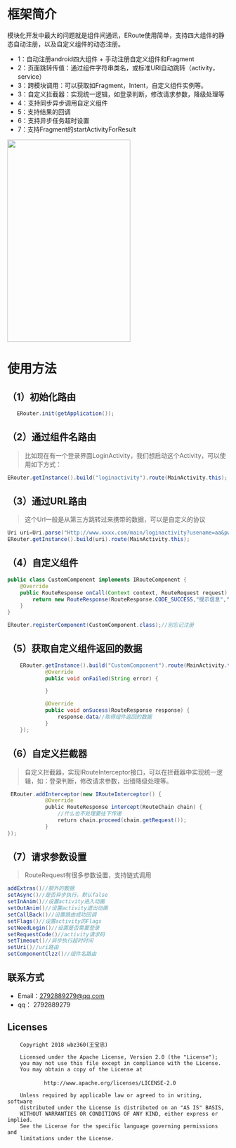 框架简介<br>
=
 模块化开发中最大的问题就是组件间通讯，ERoute使用简单，支持四大组件的静态自动注册，以及自定义组件的动态注册。
 * 1：自动注册android四大组件 + 手动注册自定义组件和Fragment
 * 2：页面跳转传值：通过组件字符串类名，或标准URI自动跳转（activity，service）
 * 3：跨模块调用：可以获取如Fragment，Intent，自定义组件实例等。
 * 3：自定义拦截器：实现统一逻辑，如登录判断，修改请求参数，降级处理等
 * 4：支持同步异步调用自定义组件
 * 5：支持结果的回调
 * 6：支持异步任务超时设置
 * 7：支持Fragment的startActivityForResult

<img src="https://github.com/wbz360/Erouter/raw/master/screenshot/0.jpg" height="460px" width="280px" />

使用方法
=

（1）初始化路由
--
```java 
   ERouter.init(getApplication());
 ```
 
（2）通过组件名路由
-
>比如现在有一个登录界面LoginActivity，我们想启动这个Activity，可以使用如下方式：
```java   
ERouter.getInstance().build("loginactivity").route(MainActivity.this);
```

（3）通过URL路由
-
>这个Url一般是从第三方跳转过来携带的数据，可以是自定义的协议

```java
Uri uri=Uri.parse("Http://www.xxxx.com/main/loginactivity?usename=aa&pwd=qq");
ERouter.getInstance().build(uri).route(MainActivity.this);
```

（4）自定义组件
-

```java
public class CustomComponent implements IRouteComponent {
    @Override
    public RouteResponse onCall(Context context, RouteRequest request) {
        return new RouteResponse(RouteResponse.CODE_SUCCESS,"提示信息","返回的数据");
    }
}

ERouter.registerComponent(CustomComponent.class);//别忘记注册

 ```
（5）获取自定义组件返回的数据
-
```java
    ERouter.getInstance().build("CustomComponent").route(MainActivity.this, new IRouteCallback() {
            @Override
            public void onFailed(String error) {

            }

            @Override
            public void onSucess(RouteResponse response) {
                response.data//取得组件返回的数据
            }
    });
```
（6）自定义拦截器
-
>自定义拦截器，实现IRouteInterceptor接口，可以在拦截器中实现统一逻辑，如：登录判断，修改请求参数，出错降级处理等。
```java
 ERouter.addInterceptor(new IRouteInterceptor() {
            @Override
            public RouteResponse intercept(RouteChain chain) {
                //什么也不处理要往下传递
                return chain.proceed(chain.getRequest());
            }
});
```

（7）请求参数设置
-
>RouteRequest有很多参数设置，支持链式调用
```java
addExtras()//额外的数据
setAsync()//是否异步执行，默认false
setInAnim()//设置activity进入动画
setOutAnim()//设置activity退出动画
setCallBack()//设置路由成功回调
setFlags()//设置activity的Flags
setNeedLogin()//设置是否需要登录
setRequestCode()//activity请求码
setTimeout()//异步执行超时时间
setUri()//uri路由
setComponentClzz()//组件名路由
```
联系方式
-
* Email：2792889279@qq.com
* qq： 2792889279

Licenses
-
        
        Copyright 2018 wbz360(王宝忠)

        Licensed under the Apache License, Version 2.0 (the "License");
        you may not use this file except in compliance with the License.
        You may obtain a copy of the License at

         　　　　http://www.apache.org/licenses/LICENSE-2.0

        Unless required by applicable law or agreed to in writing, software
        distributed under the License is distributed on an "AS IS" BASIS,
        WITHOUT WARRANTIES OR CONDITIONS OF ANY KIND, either express or implied.
        See the License for the specific language governing permissions and
        limitations under the License.






